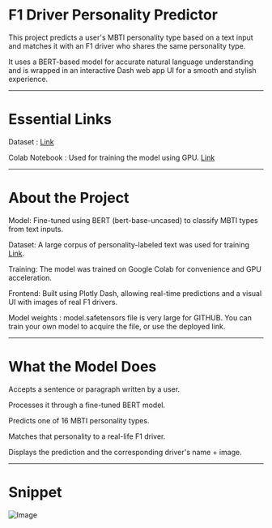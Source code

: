 # F1 Driver Personality Predictor
This project predicts a user's MBTI personality type based on a text input and matches it with an F1 driver who shares the same personality type.

It uses a BERT-based model for accurate natural language understanding and is wrapped in an interactive Dash web app UI for a smooth and stylish experience.

---
# Essential Links
 Dataset : [Link](https://www.kaggle.com/datasets/datasnaek/mbti-type)
 
 Colab Notebook : Used for training the model using GPU. [Link](https://colab.research.google.com/drive/1GOBU8qIKVqnMQ1gH_6T5tyD8li98GWnO?usp=sharing)


---
# About the Project
Model: Fine-tuned using BERT (bert-base-uncased) to classify MBTI types from text inputs.

Dataset: A large corpus of personality-labeled text was used for training [Link](https://www.kaggle.com/datasets/datasnaek/mbti-type).

Training: The model was trained on Google Colab for convenience and GPU acceleration.

Frontend: Built using Plotly Dash, allowing real-time predictions and a visual UI with images of real F1 drivers.

Model weights : model.safetensors file is very large for GITHUB. You can train your own model to acquire the file, or use the deployed link.

---
# What the Model Does
Accepts a sentence or paragraph written by a user.

Processes it through a fine-tuned BERT model.

Predicts one of 16 MBTI personality types.

Matches that personality to a real-life F1 driver.

Displays the prediction and the corresponding driver's name + image.

---
# Snippet
![Image](https://github.com/user-attachments/assets/9ccbc4c3-97b3-468c-befd-2b06ec3e5dc6)

